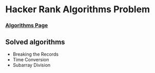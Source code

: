 # Hacker Rank Algorithms Problem

###  [Algorithms Page](https://www.hackerrank.com/domains/algorithms)

## Solved algorithms
- Breaking the Records
- Time Conversion
- Subarray Division
